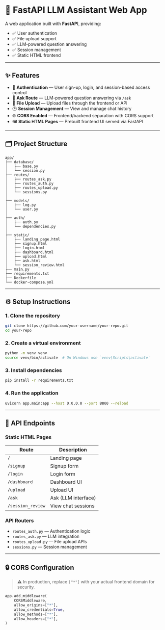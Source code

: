 # 🚀 FastAPI LLM Assistant Web App

A web application built with **FastAPI**, providing:

- ✅ User authentication  
- ✅ File upload support  
- ✅ LLM-powered question answering  
- ✅ Session management  
- ✅ Static HTML frontend

---

## ✨ Features

- 🔐 **Authentication** — User sign-up, login, and session-based access control  
- 💬 **Ask Route** — LLM-powered question answering via `/ask`  
- 📂 **File Upload** — Upload files through the frontend or API  
- 🕒 **Session Management** — View and manage chat history  
- 🌐 **CORS Enabled** — Frontend/backend separation with CORS support  
- 🖼️ **Static HTML Pages** — Prebuilt frontend UI served via FastAPI  

---

## 🗂️ Project Structure

```
app/
├── database/
│   ├── base.py
│   └── session.py
├── routes/
│   ├── routes_ask.py
│   ├── routes_auth.py
│   ├── routes_upload.py
│   └── sessions.py
│   
├── models/
│   ├── log.py
│   └── user.py
│   
├── auth/
│   ├── auth.py
│   └── dependencies.py
│
├── static/
│   ├── landing_page.html
│   ├── signup.html
│   ├── login.html
│   ├── dashboard.html
│   ├── upload.html
│   ├── ask.html
│   └── session_review.html
├── main.py
├── requirements.txt
├── Dockerfile
└── docker-compose.yml
```

---

## ⚙️ Setup Instructions

### 1. Clone the repository

```bash
git clone https://github.com/your-username/your-repo.git
cd your-repo
```

### 2. Create a virtual environment

```bash
python -m venv venv
source venv/bin/activate  # On Windows use `venv\Scripts\activate`
```

### 3. Install dependencies

```bash
pip install -r requirements.txt
```

### 4. Run the application

```bash
uvicorn app.main:app --host 0.0.0.0 --port 8800 --reload
```

---

## 🔌 API Endpoints

### Static HTML Pages

| Route               | Description               |
|--------------------|---------------------------|
| `/`                | Landing page              |
| `/signup`          | Signup form               |
| `/login`           | Login form                |
| `/dashboard`       | Dashboard UI              |
| `/upload`          | Upload UI                 |
| `/ask`             | Ask (LLM interface)       |
| `/session_review`  | View chat sessions        |

### API Routers

- `routes_auth.py` — Authentication logic  
- `routes_ask.py` — LLM integration  
- `routes_upload.py` — File upload APIs  
- `sessions.py` — Session management  

---

## 🔒 CORS Configuration

> ⚠️ In production, replace `["*"]` with your actual frontend domain for security.

```python
app.add_middleware(
    CORSMiddleware,
    allow_origins=["*"],
    allow_credentials=True,
    allow_methods=["*"],
    allow_headers=["*"],
)
```
